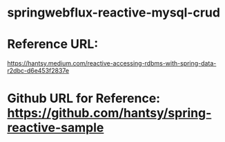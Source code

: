 # springwebflux-reactive-mysql-crud

# Reference URL:
https://hantsy.medium.com/reactive-accessing-rdbms-with-spring-data-r2dbc-d6e453f2837e

# Github URL for Reference: https://github.com/hantsy/spring-reactive-sample
